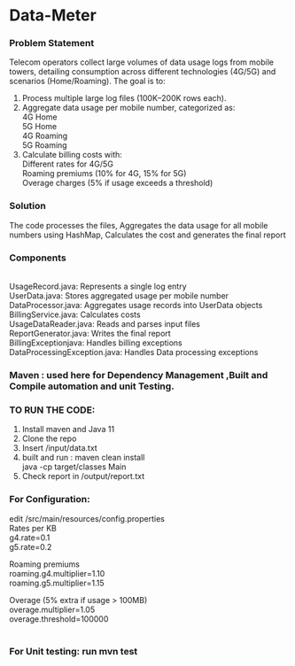 # Data-Meter

### Problem Statement
Telecom operators collect large volumes of data usage logs from mobile towers, detailing consumption across different technologies (4G/5G) and scenarios (Home/Roaming). The goal is to:
1. Process multiple large log files (100K–200K rows each).
2. Aggregate data usage per mobile number, categorized as:<br>
4G Home<br>
5G Home<br>
4G Roaming<br>
5G Roaming<br>
3. Calculate billing costs with:<br>
Different rates for 4G/5G<br>
Roaming premiums (10% for 4G, 15% for 5G)<br>
Overage charges (5% if usage exceeds a threshold)

### Solution
The code processes the files, Aggregates the data usage for all mobile numbers using HashMap, Calculates the cost and generates the final report

### Components
<br>
UsageRecord.java: Represents a single log entry<br>
UserData.java: Stores aggregated usage per mobile number<br>
DataProcessor.java: Aggregates usage records into UserData objects<br>
BillingService.java: Calculates costs<br>
UsageDataReader.java: Reads and parses input files<br>
ReportGenerator.java: Writes the final report<br>
BillingExceptionjava: Handles billing exceptions<br>
DataProcessingException.java: Handles Data processing exceptions<br>

### Maven : used here for Dependency Management ,Built and Compile automation and unit Testing.<br>

### TO RUN THE CODE:<br>
1. Install maven and Java 11<br>
2. Clone the repo<br>
3. Insert /input/data.txt<br>
4. built and run : maven clean install<br>
                   java -cp target/classes Main<br>
5. Check report in /output/report.txt<br>

### For Configuration:<br>
edit /src/main/resources/config.properties<br>
Rates per KB  <br>
g4.rate=0.1  <br>
g5.rate=0.2  <br>

Roaming premiums  <br>
roaming.g4.multiplier=1.10  <br>
roaming.g5.multiplier=1.15  <br>

Overage (5% extra if usage > 100MB)  <br>
overage.multiplier=1.05  <br>
overage.threshold=100000  <br>
<br>
### For Unit testing: run mvn test
